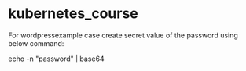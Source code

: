 # kubernetes_course

For wordpressexample case create secret value of the password using below command:

echo -n "password" | base64
